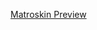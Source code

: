 [Matroskin Preview](https://user-images.githubusercontent.com/854141/225701639-a4e0ed11-31b4-4a2c-8811-9b555a4a8e47.webm)
